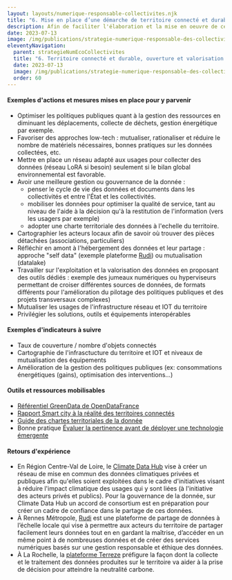 ```yaml
---
layout: layouts/numerique-responsable-collectivites.njk
title: "6. Mise en place d’une démarche de territoire connecté et durable en lien avec une démarche d’ouverture et de valorisation des données"
description: Afin de faciliter l'élaboration et la mise en oeuvre de ces nouvelles obligation par les collectivités concernées, la Mission interministérielle numérique responsable a travaillé avec le réseau des Interconnectés, dans le cadre du programme Transformation numérique des territoires à une traduction opérationnelle des nouvelles obligations fixées par ce décret.
date: 2023-07-13
image: /img/publications/strategie-numerique-responsable-des-collectivites/strategie-numerique-responsable-collectivites.webp
eleventyNavigation:
  parent: strategieNumEcoCollectivites
  title: "6. Territoire connecté et durable, ouverture et valorisation des données"
  date: 2023-07-13
  image: /img/publications/strategie-numerique-responsable-des-collectivites/strategie-numerique-responsable-collectivites.webp
  order: 60
---
```


#### Exemples d'actions et mesures mises en place pour y parvenir

- Optimiser les politiques publiques quant à la gestion des ressources en diminuant les déplacements, collecte de déchets, gestion énergétique par exemple.
- Favoriser des approches low-tech : mutualiser, rationaliser et réduire le nombre de matériels nécessaires, bonnes pratiques sur les données collectées, etc.
- Mettre en place un réseau adapté aux usages pour collecter des données (réseau LoRA si besoin) seulement si le bilan global environnemental est favorable.
- Avoir une meilleure gestion ou gouvernance de la donnée  :
    - penser le cycle de vie des données et documents dans les collectivités et entre l'État et les collectivités.
    - mobiliser les données pour optimiser la qualité de service, tant au niveau de l'aide à la décision qu'à la restitution de l'information (vers les usagers par exemple)
    - adopter une charte territoriale des données à l'echelle du territoire.
- Cartographier les acteurs locaux afin de savoir où trouver des pièces détachées (associations, particuliers)
- Réfléchir en amont à l'hébergement des données et leur partage : approche "self data" (exemple plateforme [Rudi](https://blog.rudi.bzh/)) ou mutualisation (datalake)
- Travailler sur l'exploitation et la valorisation des données en proposant des outils dédiés : exemple des jumeaux numériques ou hyperviseurs permettant de croiser différentes sources de données, de formats différents pour l'amélioration du pilotage des politiques publiques et des projets transversaux complexes)
- Mutualiser les usages de l'infrastructure réseau et IOT du territoire
- Privilégier les solutions, outils et équipements interopérables 

#### Exemples d'indicateurs à suivre

- Taux de couverture / nombre d'objets connectés
- Cartographie de l'infrasctucture du territoire et IOT et niveaux de mutualisation des équipements
- Amélioration de la gestion des politiques publiques (ex: consommations énergétiques (gains), optimisation des interventions...)

#### Outils et ressources mobilisables

- [Référentiel GreenData de OpenDataFrance](https://opendatafrance.gitbook.io/greendata-pour-un-impact-maitrise-des-donnees/greendata/preface-et-remerciements)
- [Rapport Smart city à la réalité des territoires connectés](https://www.entreprises.gouv.fr/files/files/en-pratique/etudes-et-statistiques/dossiers-de-la-DGE/rapport_de_la_smart_city_a_la_realite_des_territoires_connectes.pdf)
- [Guide des chartes territoriales de la donnée](https://www.interconnectes.com/chartes-data/)
- Bonne pratique [Évaluer la pertinence avant de déployer une technologie émergente](https://ecoresponsable.numerique.gouv.fr/publications/bonnes-pratiques/strategie-et-gouvernance/pertinence-technologies-emergentes/)

#### Retours d'expérience

- En Région Centre-Val de Loire, le [Climate Data Hub](https://www.centre-valdeloire.fr/agir/proteger-lenvironnement/la-data-une-solution-face-au-rechauffement-climatique) vise à créer un réseau de mise en commun des données climatiques privées et publiques afin qu'elles soient exploitées dans le cadre d'initiatives visant à réduire l'impact climatique des usages qui y sont liées (à l'initiative des acteurs privés et publics). Pour la gouvernance de la donnée, sur Climate Data Hub un accord de consortium est en préparation pour créer un cadre de confiance dans le partage de ces données.
- À Rennes Métropole, [Rudi](https://blog.rudi.bzh/) est une plateforme de partage de données à l’échelle locale qui vise à permettre aux acteurs du territoire de partager facilement leurs données tout en en gardant la maîtrise, d’accéder en un même point à de nombreuses données et de créer des services numériques basés sur une gestion responsable et éthique des données.
- À La Rochelle, la [plateforme Terreze](https://www.larochelle-zerocarbone.fr/-/terreze-la-plateforme-des-donnees-territoriales) préfigure la façon dont la collecte et le traitement des données produites sur le territoire va aider à la prise de décision pour atteindre la neutralité carbone.
